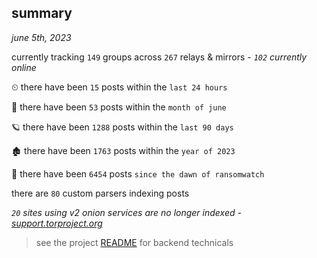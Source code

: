 
## summary
_june 5th, 2023_

currently tracking `149` groups across `267` relays & mirrors - _`102` currently online_

⏲ there have been `15` posts within the `last 24 hours`

🦈 there have been `53` posts within the `month of june`

🪐 there have been `1288` posts within the `last 90 days`

🏚 there have been `1763` posts within the `year of 2023`

🦕 there have been `6454` posts `since the dawn of ransomwatch`

there are `80` custom parsers indexing posts

_`20` sites using v2 onion services are no longer indexed - [support.torproject.org](https://support.torproject.org/onionservices/v2-deprecation/)_

> see the project [README](https://github.com/joshhighet/ransomwatch#ransomwatch--) for backend technicals
